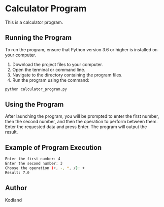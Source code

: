 # Calculator Program

This is a calculator program.

## Running the Program

To run the program, ensure that Python version 3.6 or higher is installed on your computer.

1. Download the project files to your computer.
2. Open the terminal or command line.
3. Navigate to the directory containing the program files.
4. Run the program using the command:

```bash
python calculator_program.py
```

## Using the Program

After launching the program, you will be prompted to enter the first number, then the second number, and then the operation to perform between them. Enter the requested data and press Enter. The program will output the result.

## Example of Program Execution

```bash
Enter the first number: 4
Enter the second number: 3
Choose the operation (+, -, *, /): +
Result: 7.0
```

## Author

Kodland
